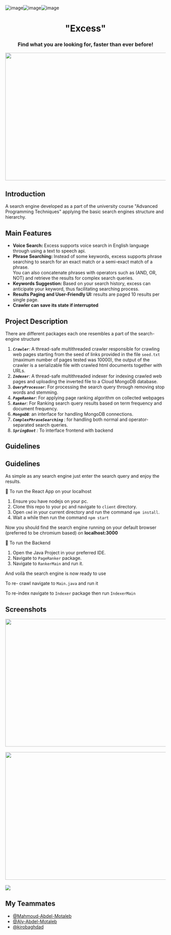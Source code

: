 ![image](https://github.com/Omar-Said-4/Excess_Search_Engine/assets/87082462/f6a1309d-61d6-4352-afd2-a73482f5b8a9)![image](https://github.com/Omar-Said-4/Excess_Search_Engine/assets/87082462/abafaa62-a448-44d4-ab8e-3c6727647e58)![image](https://github.com/Omar-Said-4/Excess_Search_Engine/assets/87082462/73490c51-5608-40fd-8b20-9a9894bdf61d)<h1 align="center"> "Excess"</h1>
<h3 align="center"> Find what you are looking for, faster than ever before!</h3>
<img align="center" src="https://github.com/Omar-Said-4/Excess_Search_Engine/assets/87082462/1e460f12-af6c-4a21-ae73-9f1921d067bf" width="800" height="400" />

<h2>Introduction</h2>
<div>
<p>
A search engine developed as a part of the university course "Advanced Programming Techniques"
applying the basic search engines structure and hierarchy.
</p>
</div>
<h2>Main Features</h2>
<div>
<ul>
  <li><strong>Voice Search: </strong> Excess supports voice search in English language through using a text to speech api.</li>
  <li>
   <strong>Phrase Searching: </strong>
Instead of some keywords, excess supports phrase searching to search for an exact match or a semi-exact match of a phrase.<br>
You can also concatenate phrases with operators such as (AND, OR, NOT) and retrieve the results for complex search queries.
  </li>
 <li>
   <strong>Keywords Suggestion: </strong>
Based on your search history, excess can anticipate your keyword, thus facilitating searching process.
  </li>
<li>
   <strong>Results Paging and User-Friendly UI: </strong>
  results are paged 10 results per single page.
  </li>
<li>
   <strong>Crawler can save its state if interrupted</strong>
  </li>
</ul>
</div>
<h2>Project Description</h2>
<p>
There are different packages each one resembles a part of the search-engine structure
</p>

1. *<strong> `Crawler`</strong>:* A thread-safe multithreaded crawler responsible for crawling web pages starting from the seed of links provided in the file `seed.txt` (maximum number of pages tested was 10000), the output of the crawler is a serializable file with crawled html documents together with URLs.
2. *<strong>`Indexer`</strong>:* A thread-safe multithreaded indexer for indexing crawled web pages and uploading the inverted file to a Cloud MongoDB database.
3. *<strong>`QueryProcessor`</strong>:* For processing the search query through removing stop words and stemming.
4. *<strong>`PageRanker`</strong>:* For applying page ranking algorithm on collected webpages
5. *<strong>`Ranker`</strong>:* For Ranking search query results based on term frequency and document frequency.
6. *<strong>`MongoDB`</strong>:* an interface for handling MongoDB connections.
7. *<strong>`ComplexPhraseSearching` </strong>:* for handling both normal and operator-separated search queries.
8. *<strong>`SpringBoot` </strong>:* To interface frontend with backend

<h2>Guidelines</h2>
   <h2>Guidelines</h2>
<div>
<p>
As simple as any search engine just enter the search query and enjoy the results.
</p>
</div>

🔵 To run the React App on your localhost
1. Ensure you have nodejs on your pc.
2. Clone this repo to your pc and navigate to `client` directory.
3. Open `cmd` in your current directory and run the command `npm install`.
4. Wait a while then run the command `npm start`
<p>
Now you should find the search engine running on your default browser (preferred to be  chromium based) 
on <strong>localhost:3000</strong>


🔵 To run the Backend
1. Open the Java Project in your preferred IDE.
2. Navigate to `PageRanker` package.
3. Navigate to `RankerMain` and run it.

<p>
And voilà the search engine is now ready to use
</p>
<div>

To re- crawl navigate to `Main.java` and run it


To re-index navigate to `Indexer` package then run `IndexerMain`
</div>

<h2>Screenshots</h2>
<img align="center" src="https://github.com/Omar-Said-4/Excess_Search_Engine/assets/87082462/2aed65c7-ca55-4f1b-9ce3-76e7572832bf" width="800" height="400" />

<br>
<br>
<img align="center" src="https://github.com/Omar-Said-4/Excess_Search_Engine/assets/87082462/c31793a6-e97f-4af3-a054-b2a0a0e4442c" width="800" height="400" />

<br>
<br>
<img align="center" src="https://github.com/Omar-Said-4/Excess_Search_Engine/assets/87082462/3233075b-c30b-4649-b7dc-dde69b8880ef" />


## My Teammates
- [@Mahmoud-Abdel-Motaleb](https://github.com/Mahmoud-Abdel-Motaleb)
- [@Aly-Abdel-Motaleb](https://github.com/Aly-Abdel-Motaleb)
- [@kirobaghdad](https://github.com/kirobaghdad)

